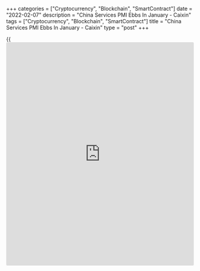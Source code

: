 +++
categories = ["Cryptocurrency", "Blockchain", "SmartContract"]
date = "2022-02-07"
description = "China Services PMI Ebbs In January - Caixin"
tags = ["Cryptocurrency", "Blockchain", "SmartContract"]
title = "China Services PMI Ebbs In January - Caixin"
type = "post"
+++

{{<iframe id="large-banner" src="https://www.bounty.group/#slide=25.0" width="100%" height="600" scrolling="no" style="border: 0px solid rgb(216, 221, 230); border-radius: 3px;">}}

The services sector in China continued to expand in January, albeit at a
slower pace, the latest survey from Caixin showed on Monday with a PMI
score of 51.4.

That's down from 53.1 in December, although it remains well above the
boom-or-bust line of 50 that separates expansion from contraction.

The rate of growth was the slowest seen in the current five-month
sequence of expansion. Companies often mentioned that activity rose due
to higher amounts of new [business][1]. However, others commented that
the pandemic, and efforts to contain the virus, had weighed on overall
growth.

Total new orders rose marginally at the start of 2022, with the upturn
the second-slowest seen since sales returned to growth last September.
The softer rise in new work was in part due to weaker external demand.
New export orders fell for the first time in four months and at the
quickest pace since October 2020. A number of companies mentioned that
increased COVID-19 cases overseas had weighed on foreign demand.

The survey also showed that the composite index slipped to 50.1 in
January from 53.0 in December.

Composite new work meanwhile fell slightly for the first time since last
August, driven by a modest fall in new business at goods producers and
slower growth of service sector order books. Total new export sales fell
at the quickest rate for 20 months, with lower foreign demand seen
across both monitored sectors.

For comments and feedback [contact](https://www.playgroundfx.com/contact/): editorial@rtt[news](https://www.letsplayfx.com/blog/forex-news-website/).com

[Economic News][2]

 **What parts of the world are seeing the best (and worst) economic
performances lately? Click[here][3] to check out our [Econ Scorecard][3]
and find out! See up-to-the-moment [ranking](https://www.playgroundfx.com/blog/crypto-exchange-ranking/)s for the best and worst
performers in [GDP][4], [unemployment rate][5], [inflation][6] and much
more.**

   1. www.rtt[news](https://www.letsplayfx.com/blog/forex-news-website/).com/Content/Business.aspx
   2. www.rtt[news](https://www.letsplayfx.com/blog/forex-news-website/).com/Content/EconomicNews.aspx
   3. www.rtt[news](https://www.letsplayfx.com/blog/forex-news-website/).com/economic-scorecard/world-rank/industrial-production/highest-performance.aspx
   4. www.rtt[news](https://www.letsplayfx.com/blog/forex-news-website/).com/economic-scorecard/world-rank/GDP/highest-performance.aspx
   5. www.rtt[news](https://www.letsplayfx.com/blog/forex-news-website/).com/economic-scorecard/world-rank/unemployment-rate/lowest-performance.aspx
   6. www.rtt[news](https://www.letsplayfx.com/blog/forex-news-website/).com/economic-scorecard/world-rank/CPI/highest-performance.aspx